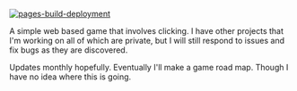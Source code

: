 [![pages-build-deployment](https://github.com/Existence-dev/simple-webgame/actions/workflows/pages/pages-build-deployment/badge.svg)](https://github.com/Existence-dev/simple-webgame/actions/workflows/pages/pages-build-deployment)


A simple web based game that involves clicking. I have other projects that I'm working on all of which are private, but I will still respond to issues and fix bugs as they are discovered.

Updates monthly hopefully. Eventually I'll make a game road map. Though I have no idea where this is going.
